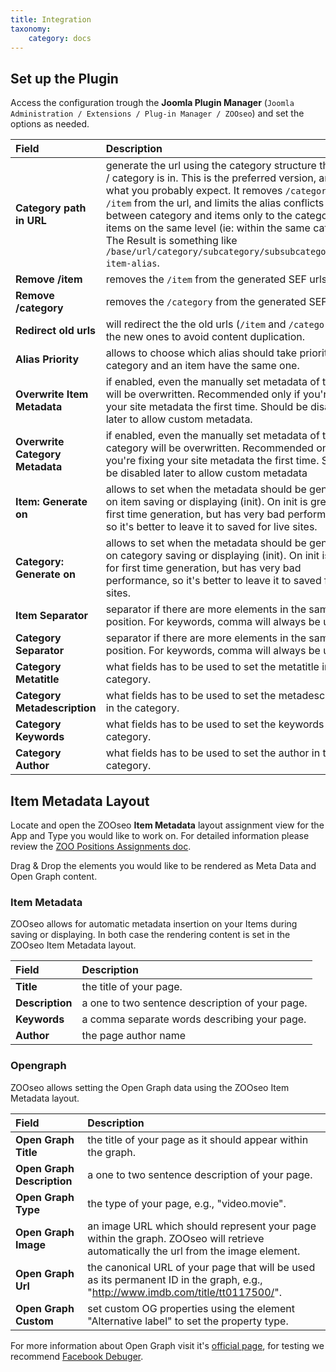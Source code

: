 ```yaml
---
title: Integration
taxonomy:
    category: docs
---
```

## Set up the Plugin 

Access the configuration trough the **Joomla Plugin Manager** (`Joomla Administration / Extensions / Plug-in Manager / ZOOseo`) and set the options as needed.

| Field       | Description |
| :---------- | :---------- |
| **Category path in URL** | generate the url using the category structure the item / category is in. This is the preferred version, and also what you probably expect. It removes `/category` and `/item` from the url, and limits the alias conflicts between category and items only to the category and items on the same level (ie: within the same category. The Result is something like `/base/url/category/subcategory/subsubcategory/the-item-alias`.
| **Remove /item** | removes the `/item` from the generated SEF urls.
| **Remove /category** | removes the `/category` from the generated SEF urls.
| **Redirect old urls** | will redirect the the old urls (`/item` and `/category`) to the new ones to avoid content duplication.
| **Alias Priority** | allows to choose which alias should take priority if a category and an item have the same one.
| **Overwrite Item Metadata** | if enabled, even the manually set metadata of the item will be overwritten. Recommended only if you're fixing your site metadata the first time. Should be disabled later to allow custom metadata.
| **Overwrite Category Metadata** | if enabled, even the manually set metadata of the category will be overwritten. Recommended only if you're fixing your site metadata the first time. Should be disabled later to allow custom metadata
| **Item: Generate on** | allows to set when the metadata should be generated, on item saving or displaying (init). On init is great for first time generation, but has very bad performance, so it's better to leave it to saved for live sites.
| **Category: Generate on** | allows to set when the metadata should be generated, on category saving or displaying (init). On init is great for first time generation, but has very bad performance, so it's better to leave it to saved for live sites.
| **Item Separator** | separator if there are more elements in the same position. For keywords, comma will always be used.
| **Category Separator** | separator if there are more elements in the same position. For keywords, comma will always be used.
| **Category Metatitle** | what fields has to be used to set the metatitle in the category.
| **Category Metadescription** | what fields has to be used to set the metadescription in the category.
| **Category Keywords** | what fields has to be used to set the keywords in the category.
| **Category Author** | what fields has to be used to set the author in the category.

## Item Metadata Layout

Locate and open the ZOOseo **Item Metadata** layout assignment view for the App and Type you would like to work on. For detailed information please review the [ZOO Positions Assignments doc](http://www.yootheme.com/zoo/documentation/advanced/assign-elements-to-layout-positions).

Drag & Drop the elements you would like to be rendered as Meta Data and Open Graph content.

### Item Metadata

ZOOseo allows for automatic metadata insertion on your Items during saving or displaying. In both case the rendering content is set in the ZOOseo Item Metadata layout.

| Field       | Description |
| :---------- | :---------- |
| **Title** | the title of your page.
| **Description** | a one to two sentence description of your page.
| **Keywords** | a comma separate words describing your page.
| **Author** | the page author name

### Opengraph

ZOOseo allows setting the Open Graph data using the ZOOseo Item Metadata layout.

| Field       | Description |
| :---------- | :---------- |
| **Open Graph Title** | the title of your page as it should appear within the graph.
| **Open Graph Description** | a one to two sentence description of your page.
| **Open Graph Type** | the type of your page, e.g., "video.movie".
| **Open Graph Image** | an image URL which should represent your page within the graph. ZOOseo will retrieve automatically the url from the image element.
| **Open Graph Url** | the canonical URL of your page that will be used as its permanent ID in the graph, e.g., "http://www.imdb.com/title/tt0117500/".
| **Open Graph Custom** | set custom OG properties using the element "Alternative label" to set the property type.

For more information about Open Graph visit it's [official page](http://ogp.me/), for testing we recommend [Facebook Debuger](https://www.facebook.com/login.php?next=https%3A%2F%2Fdevelopers.facebook.com%2Ftools%2Fdebug%2F).
